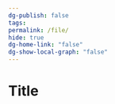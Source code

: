 ```yaml
---
dg-publish: false
tags: 
permalink: /file/
hide: true
dg-home-link: "false"
dg-show-local-graph: "false"
---
```


# Title